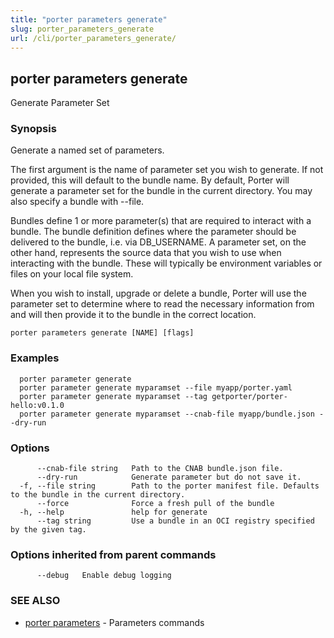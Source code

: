 ```yaml
---
title: "porter parameters generate"
slug: porter_parameters_generate
url: /cli/porter_parameters_generate/
---
```

## porter parameters generate

Generate Parameter Set

### Synopsis

Generate a named set of parameters.

The first argument is the name of parameter set you wish to generate. If not
provided, this will default to the bundle name. By default, Porter will
generate a parameter set for the bundle in the current directory. You may also
specify a bundle with --file.

Bundles define 1 or more parameter(s) that are required to interact with a
bundle. The bundle definition defines where the parameter should be delivered
to the bundle, i.e. via DB_USERNAME. A parameter set, on the other hand,
represents the source data that you wish to use when interacting with the
bundle. These will typically be environment variables or files on your local
file system.

When you wish to install, upgrade or delete a bundle, Porter will use the
parameter set to determine where to read the necessary information from and
will then provide it to the bundle in the correct location. 

```
porter parameters generate [NAME] [flags]
```

### Examples

```
  porter parameter generate
  porter parameter generate myparamset --file myapp/porter.yaml
  porter parameter generate myparamset --tag getporter/porter-hello:v0.1.0
  porter parameter generate myparamset --cnab-file myapp/bundle.json --dry-run

```

### Options

```
      --cnab-file string   Path to the CNAB bundle.json file.
      --dry-run            Generate parameter but do not save it.
  -f, --file string        Path to the porter manifest file. Defaults to the bundle in the current directory.
      --force              Force a fresh pull of the bundle
  -h, --help               help for generate
      --tag string         Use a bundle in an OCI registry specified by the given tag.
```

### Options inherited from parent commands

```
      --debug   Enable debug logging
```

### SEE ALSO

* [porter parameters](/cli/porter_parameters/)	 - Parameters commands

